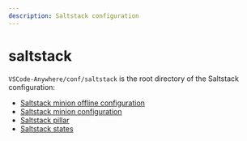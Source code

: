 ```yaml
---
description: Saltstack configuration
---
```


# saltstack

`VSCode-Anywhere/conf/saltstack` is the root directory of the Saltstack configuration:

* [Saltstack minion offline configuration](conf-offline.md)
* [Saltstack minion configuration](conf.md)
* [Saltstack pillar](pillar.md)
* [Saltstack states](states.md)



